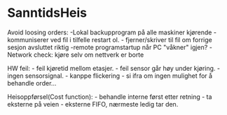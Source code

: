 # SanntidsHeis

Avoid loosing orders:
	-Lokal backupprogram på alle maskiner kjørende
		- kommuniserer ved fil i tilfelle restart ol.
		- fjerner/skriver til fil om forrige sesjon avsluttet riktig
	-remote programstartup når PC "våkner" igjen?
	-Network check: kjøre selv om nettverk er borte

HW feil:
	- feil kjøretid mellom etasjer.
	- feil sensor går høy under kjøring.
	- ingen sensorsignal.
	- kanppe flickering
	- si ifra om ingen mulighet for å behandle order...

Heisoppførsel(Cost function):
	- behandle interne først etter retning
	- ta eksterne på veien
	- eksterne FIFO, nærmeste ledig tar den.


